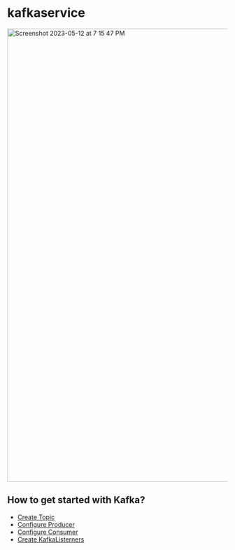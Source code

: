 # kafkaservice
<img width="1035" alt="Screenshot 2023-05-12 at 7 15 47 PM" src="https://github.com/AnuragKSinha/kafkaservice/assets/26598629/e883103a-9c5f-4b21-8c94-dffcc2d79631">

## How to get started with Kafka?
* [Create Topic](https://github.com/AnuragKSinha/kafkaservice/blob/main/src/main/java/io/anuragksinha/kafkaservice/config/KafkaTopicConfig.java)
* [Configure Producer](https://github.com/AnuragKSinha/kafkaservice/blob/main/src/main/java/io/anuragksinha/kafkaservice/config/KafkaProducerConfig.java)
* [Configure Consumer](https://github.com/AnuragKSinha/kafkaservice/blob/main/src/main/java/io/anuragksinha/kafkaservice/config/KafkaConsumerConfig.java)
* [Create KafkaListerners](https://github.com/AnuragKSinha/kafkaservice/blob/main/src/main/java/io/anuragksinha/kafkaservice/KafkaListeners.java)
